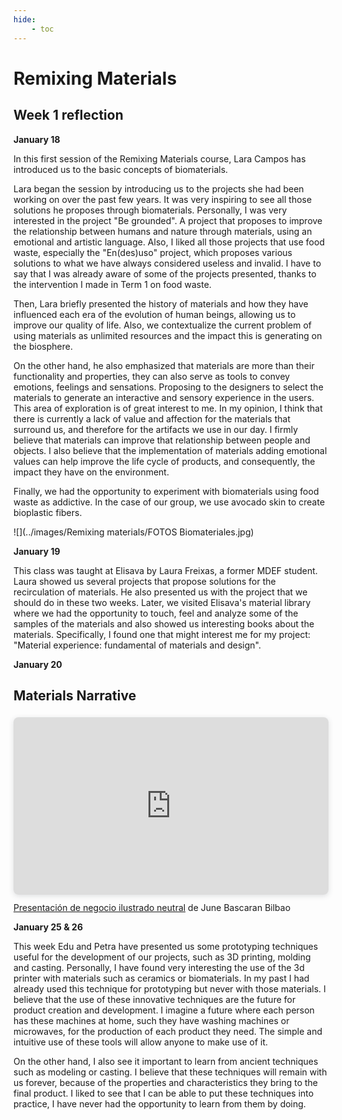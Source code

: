 ```yaml
---
hide:
    - toc
---
```

# **Remixing Materials** 

## Week 1 reflection 
**January 18**

In this first session of the Remixing Materials course, Lara Campos has introduced us to the basic concepts of biomaterials.

Lara began the session by introducing us to the projects she had been working on over the past few years. It was very inspiring to see all those solutions he proposes through biomaterials. Personally, I was very interested in the project "Be grounded". A project that proposes to improve the relationship between humans and nature through materials, using an emotional and artistic language. Also, I liked all those projects that use food waste, especially the "En(des)uso" project, which proposes various solutions to what we have always considered useless and invalid.  I have to say that I was already aware of some of the projects presented, thanks to the intervention I made in Term 1 on food waste. 

Then, Lara briefly presented the history of materials and how they have influenced each era of the evolution of human beings, allowing us to improve our quality of life.  Also, we contextualize the current problem of using materials as unlimited resources and the impact this is generating on the biosphere. 

On the other hand, he also emphasized that materials are more than their functionality and properties, they can also serve as tools to convey emotions, feelings and sensations. Proposing to the designers to select the materials to generate an interactive and sensory experience in the users. This area of exploration is of great interest to me. In my opinion, I think that there is currently a lack of value and affection for the materials that surround us, and therefore for the artifacts we use in our day. I firmly believe that materials can improve that relationship between people and objects. I also believe that the implementation of materials adding emotional values can help improve the life cycle of products, and consequently, the impact they have on the environment.

Finally, we had the opportunity to experiment with biomaterials using food waste as addictive. In the case of our group, we use avocado skin to create bioplastic fibers. 

![](../images/Remixing materials/FOTOS Biomateriales.jpg)

**January 19**

This class was taught at Elisava by Laura Freixas, a former MDEF student. Laura showed us several projects that propose solutions for the recirculation of materials. He also presented us with the project that we should do in these two weeks.   Later, we visited Elisava's material library where we had the opportunity to touch, feel and analyze some of the samples of the materials and also showed us interesting books about the materials. Specifically, I found one that might interest me for my project: "Material experience: fundamental of materials and design". 

**January 20**

## Materials Narrative 

<div style="position: relative; width: 100%; height: 0; padding-top: 56.2500%;
 padding-bottom: 0; box-shadow: 0 2px 8px 0 rgba(63,69,81,0.16); margin-top: 1.6em; margin-bottom: 0.9em; overflow: hidden;
 border-radius: 8px; will-change: transform;">
  <iframe loading="lazy" style="position: absolute; width: 100%; height: 100%; top: 0; left: 0; border: none; padding: 0;margin: 0;"
    src="https:&#x2F;&#x2F;www.canva.com&#x2F;design&#x2F;DAFYYtVHk1w&#x2F;view?embed" allowfullscreen="allowfullscreen" allow="fullscreen">
  </iframe>
</div>
<a href="https:&#x2F;&#x2F;www.canva.com&#x2F;design&#x2F;DAFYYtVHk1w&#x2F;view?utm_content=DAFYYtVHk1w&amp;utm_campaign=designshare&amp;utm_medium=embeds&amp;utm_source=link" target="_blank" rel="noopener">Presentación de negocio ilustrado neutral</a> de June Bascaran Bilbao

**January 25 & 26**

This week Edu and Petra have presented us some prototyping techniques useful for the development of our projects, such as 3D printing, molding and casting. Personally, I have found very interesting the use of the 3d printer with materials such as ceramics or biomaterials.  In my past I had already used this technique for prototyping but never with those materials. I believe that the use of these innovative techniques are the future for product creation and development. I imagine a future where each person has these machines at home, such they have washing machines or microwaves, for the production of each product they need. The simple and intuitive use of these tools will allow anyone to make use of it. 

On the other hand, I also see it important to learn from ancient techniques such as modeling or casting. I believe that these techniques will remain with us forever, because of the properties and characteristics they bring to the final product. I liked to see that I can be able to put these techniques into practice, I have never had the opportunity to learn from them by doing. 
